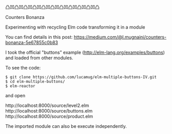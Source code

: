 凸凹凸凹凸凹凸凹凸凹凸凹凸凹凸凹凸凹凸凹凸

Counters Bonanza

Experimenting with recycling Elm code transforming it in a module

You can find details in this post: https://medium.com/@l.mugnaini/counters-bonanza-5e67855c0b83

I took the official "buttons" example (http://elm-lang.org/examples/buttons) and loaded from other modules.

To see the code:

    $ git clone https://github.com/lucamug/elm-multiple-buttons-IV.git
    $ cd elm-multiple-buttons/
    $ elm-reactor

and open

http://localhost:8000/source/level2.elm
http://localhost:8000/source/buttons.elm
http://localhost:8000/source/product.elm

The imported module can also be execute independently.
